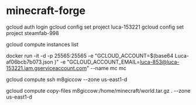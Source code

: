 # minecraft-forge


gcloud auth login
gcloud config set project luca-153221
gcloud config set project steamfab-998

gcloud compute instances list


docker run -it -d -p 25565:25565 -e "GCLOUD_ACCOUNT=$(base64 Luca-af06bcb7b073.json )" -e "GCLOUD_ACCOUNT_EMAIL=luca-853@luca-153221.iam.gserviceaccount.com" --name mc mc


gcloud compute ssh m8giccow --zone us-east1-d


gcloud compute copy-files m8giccow:/home/minecraft/world.tar.gz .  --zone us-east1-d


